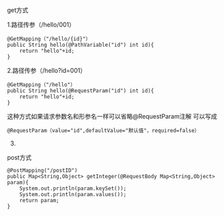 get方式

1.路径传参（/hello/001）
```
@GetMapping（"/hello/{id}"）  
public String hello(@PathVariable("id") int id){
    return "hello"+id;
}
```
2.路径传参（/hello?id=001）
```
@GetMapping（"/hello"）
public String hello(@RequestParam("id") int id){
    return "hello"+id;
}
```
这种方式如果请求参数名和形参名一样可以省略@RequestParam注解
可以写成  
```
@RequestParam（value="id",defaultValue="默认值"，required=false）
```

3.


post方式
```
@PostMapping("/postID")
public Map<String,Object> getInteger(@RequestBody Map<String,Object> param){
    System.out.println(param.keySet());
    System.out.println(param.values());
    return param;
}
```

